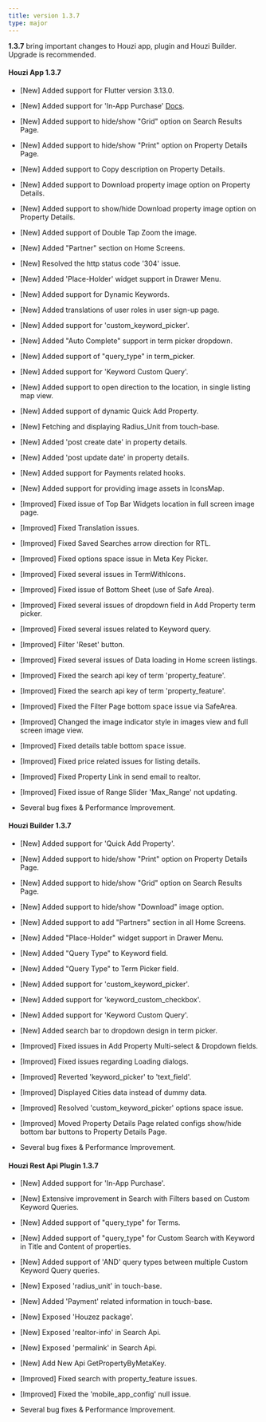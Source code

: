 ```yaml
---
title: version 1.3.7
type: major
---
```


**1.3.7** bring important changes to Houzi app, plugin and Houzi Builder. Upgrade is recommended.

#### Houzi App 1.3.7
- [New] Added support for Flutter version 3.13.0.
- [New] Added support for 'In-App Purchase' [Docs](https://houzi-docs.booleanbites.com/tools/in_app_purchase).
- [New] Added support to hide/show "Grid" option on Search Results Page.
- [New] Added support to hide/show "Print" option on Property Details Page.
- [New] Added support to Copy description on Property Details.
- [New] Added support to Download property image option on Property Details.
- [New] Added support to show/hide Download property image option on Property Details.
- [New] Added support of Double Tap Zoom the image.
- [New] Added "Partner" section on Home Screens.
- [New] Resolved the http status code '304' issue.
- [New] Added 'Place-Holder' widget support in Drawer Menu.
- [New] Added support for Dynamic Keywords.
- [New] Added translations of user roles in user sign-up page.
- [New] Added support for 'custom_keyword_picker'.
- [New] Added "Auto Complete" support in term picker dropdown.
- [New] Added support of "query_type" in term_picker.
- [New] Added support for 'Keyword Custom Query'.
- [New] Added support to open direction to the location, in single listing map view.
- [New] Added support of dynamic Quick Add Property.
- [New] Fetching and displaying Radius_Unit from touch-base.
- [New] Added 'post create date' in property details.
- [New] Added 'post update date' in property details.
- [New] Added support for Payments related hooks.
- [New] Added support for providing image assets in IconsMap.

- [Improved] Fixed issue of Top Bar Widgets location in full screen image page.
- [Improved] Fixed Translation issues.
- [Improved] Fixed Saved Searches arrow direction for RTL.
- [Improved] Fixed options space issue in Meta Key Picker.
- [Improved] Fixed several issues in TermWithIcons.
- [Improved] Fixed issue of Bottom Sheet (use of Safe Area).
- [Improved] Fixed several issues of dropdown field in Add Property term picker.
- [Improved] Fixed several issues related to Keyword query.
- [Improved] Filter 'Reset' button.
- [Improved] Fixed several issues of Data loading in Home screen listings.
- [Improved] Fixed the search api key of term 'property_feature'. 
- [Improved] Fixed the search api key of term 'property_feature'.
- [Improved] Fixed the Filter Page bottom space issue via SafeArea.
- [Improved] Changed the image indicator style in images view and full screen image view.
- [Improved] Fixed details table bottom space issue.
- [Improved] Fixed price related issues for listing details.
- [Improved] Fixed Property Link in send email to realtor.
- [Improved] Fixed issue of Range Slider 'Max_Range' not updating.
- Several bug fixes & Performance Improvement.

#### Houzi Builder 1.3.7
- [New] Added support for 'Quick Add Property'.
- [New] Added support to hide/show "Print" option on Property Details Page.
- [New] Added support to hide/show "Grid" option on Search Results Page.
- [New] Added support to hide/show "Download" image option.
- [New] Added support to add "Partners" section in all Home Screens.
- [New] Added "Place-Holder" widget support in Drawer Menu.
- [New] Added "Query Type" to Keyword field.
- [New] Added "Query Type" to Term Picker field.
- [New] Added support for 'custom_keyword_picker'.
- [New] Added support for 'keyword_custom_checkbox'.
- [New] Added support for 'Keyword Custom Query'.
- [New] Added search bar to dropdown design in term picker.

- [Improved] Fixed issues in Add Property Multi-select & Dropdown fields.
- [Improved] Fixed issues regarding Loading dialogs.
- [Improved] Reverted 'keyword_picker' to 'text_field'.
- [Improved] Displayed Cities data instead of dummy data.
- [Improved] Resolved 'custom_keyword_picker' options space issue.
- [Improved] Moved Property Details Page related configs show/hide bottom bar buttons to Property Details Page.

- Several bug fixes & Performance Improvement.

#### Houzi Rest Api Plugin 1.3.7
- [New] Added support for 'In-App Purchase'.
- [New] Extensive improvement in Search with Filters based on Custom Keyword Queries.
- [New] Added support of "query_type" for Terms.
- [New] Added support of "query_type" for Custom Search with Keyword in Title and Content of properties.
- [New] Added support of 'AND' query types between multiple Custom Keyword Query queries. 
- [New] Exposed 'radius_unit' in touch-base.
- [New] Added 'Payment' related information in touch-base.
- [New] Exposed 'Houzez package'.
- [New] Exposed 'realtor-info' in Search Api.
- [New] Exposed 'permalink' in Search Api.
- [New] Add New Api GetPropertyByMetaKey.
- [Improved] Fixed search with property_feature issues.
- [Improved] Fixed the 'mobile_app_config' null issue.
  
- Several bug fixes & Performance Improvement.